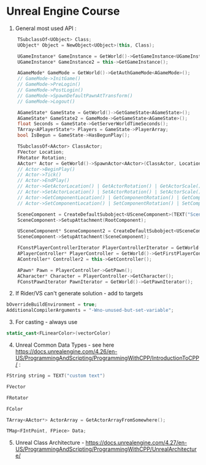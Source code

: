 # Unreal Engine Course 

1) General most used API : 

```c++
    TSubclassOf<UObject> Class;
    UObject* Object = NewObject<UObject>(this, Class);

    UGameInstance* GameInstance = GetWorld()->GetGameInstance<UGameInstance>();
    UGameInstance* GameInstance2 = this->GetGameInstance();

    AGameMode* GameMode = GetWorld()->GetAuthGameMode<AGameMode>();
    // GameMode->InitGame()
    // GameMode->PreLogin()
    // GameMode->PostLogin()
    // GameMode->SpawnDefaultPawnAtTransform()
    // GameMode->Logout()

    AGameState* GameState = GetWorld()->GetGameState<AGameState>();
    AGameState* GameState2 = GameMode->GetGameState<AGameState>();
    float Seconds = GameState->GetServerWorldTimeSeconds();
    TArray<APlayerState*> Players = GameState->PlayerArray;
    bool IsBegun = GameState->HasBegunPlay();

    TSubclassOf<AActor> ClassActor;
    FVector Location;
    FRotator Rotation;
    AActor* Actor = GetWorld()->SpawnActor<AActor>(ClassActor, Location, Rotation);
    // Actor->BeginPlay()
    // Actor->Tick()
    // Actor->EndPlay()
    // Actor->GetActorLocation() | GetActorRotation() | GetActorScale()
    // Actor->SetActorLocation() | SetActorRotation() | SetActorScale()
    // Actor->GetComponentLocation() | GetComponentRotation() | GetComponentScale()
    // Actor->SetComponentLocation() | SetComponentRotation() | SetComponentScale()

    SceneComponent = CreateDefaultSubobject<USceneComponent>(TEXT("SceneComponent"));
    SceneComponent->SetupAttachment(RootComponent);

    USceneComponent* SceneComponent2 = CreateDefaultSubobject<USceneComponent>(TEXT("SceneComponent"));
    SceneComponent->SetupAttachment(SceneComponent);

    FConstPlayerControllerIterator PlayerControllerIterator = GetWorld()->GetPlayerControllerIterator();
    APlayerController* PlayerController = GetWorld()->GetFirstPlayerController();
    AController* Controller2 = this->GetController();

    APawn* Pawn = PlayerController->GetPawn();
    ACharacter* Character = PlayerController->GetCharacter();
    FConstPawnIterator PawnIterator = GetWorld()->GetPawnIterator();
```


2)  If Rider/VS can't generate solution - add to targets

```c#
bOverrideBuildEnvironment = true;
AdditionalCompilerArguments = "-Wno-unused-but-set-variable";
```

3) For casting - always use 
```c++
static_cast<FLinearColor>(vectorColor) 
```


4) Unreal Common Data Types - see here https://docs.unrealengine.com/4.26/en-US/ProgrammingAndScripting/ProgrammingWithCPP/IntroductionToCPP/ :

```c++
FString string = TEXT("custom text")

FVector 

FRotator 

FColor

TArray<AActor*> ActorArray = GetActorArrayFromSomewhere();

TMap<FIntPoint, FPiece> Data;
```


5) Unreal Class Architecture - https://docs.unrealengine.com/4.27/en-US/ProgrammingAndScripting/ProgrammingWithCPP/UnrealArchitecture/

